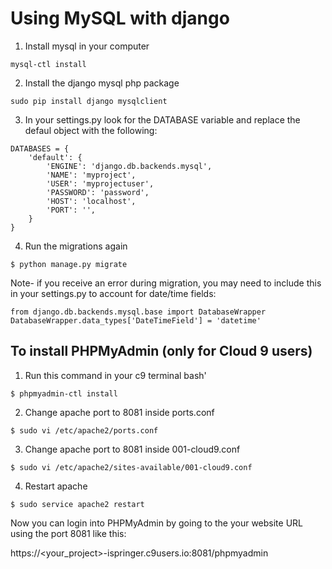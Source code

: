 # Using MySQL with django

1) Install mysql in your computer
```
mysql-ctl install
```

2) Install the django mysql php package 
```
sudo pip install django mysqlclient
```

3) In your settings.py look for the DATABASE variable and replace the defaul object with the following:
```
DATABASES = {
    'default': {
        'ENGINE': 'django.db.backends.mysql',
        'NAME': 'myproject',
        'USER': 'myprojectuser',
        'PASSWORD': 'password',
        'HOST': 'localhost',
        'PORT': '',
    }
}
```

4) Run the migrations again

```
$ python manage.py migrate
```

Note- if you receive an error during migration, you may need to include this in your settings.py to account for date/time fields:

```
from django.db.backends.mysql.base import DatabaseWrapper
DatabaseWrapper.data_types['DateTimeField'] = 'datetime'
```

## To install PHPMyAdmin (only for Cloud 9 users)

1) Run this command in your c9 terminal bash'
```
$ phpmyadmin-ctl install
```
2) Change apache port to 8081 inside ports.conf
```
$ sudo vi /etc/apache2/ports.conf                                                                                           
```
3) Change apache port to 8081 inside 001-cloud9.conf
```
$ sudo vi /etc/apache2/sites-available/001-cloud9.conf
```
4) Restart apache
```
$ sudo service apache2 restart
```
Now you can login into PHPMyAdmin by going to the your website URL using the port 8081 like this:

https://<your_project>-ispringer.c9users.io:8081/phpmyadmin



